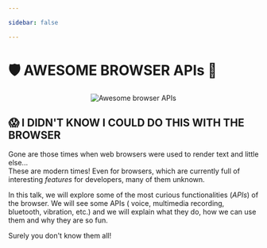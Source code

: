```yaml
---

sidebar: false

---
```


# 🛡 AWESOME BROWSER APIs 🦄

<p align="center">
    <img src="/img/logo-big-square.png" alt="Awesome browser APIs">
</p>

## 😱 I DIDN'T KNOW I COULD DO THIS WITH THE BROWSER

Gone are those times when web browsers were used to render text and little else...  
These are modern times! Even for browsers, which are currently full of interesting _features_ for developers, many of
them unknown.

In this talk, we will explore some of the most curious functionalities (_APIs_) of the browser. We will see some APIs (
voice, multimedia recording, bluetooth, vibration, etc.) and we will explain what they do, how we can use them and why
they are so fun.

Surely you don't know them all!
